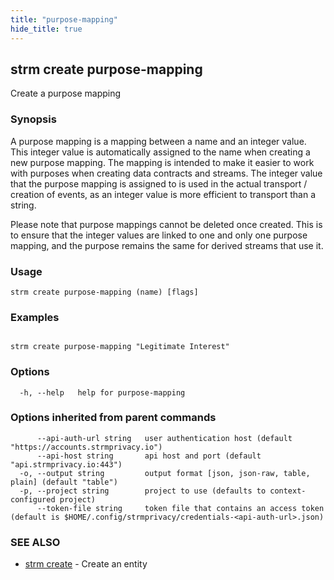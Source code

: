 ```yaml
---
title: "purpose-mapping"
hide_title: true
---
```

## strm create purpose-mapping

Create a purpose mapping

### Synopsis

A purpose mapping is a mapping between a name and an integer value. This integer value is automatically assigned to
the name when creating a new purpose mapping. The mapping is intended to make it easier to work with purposes when
creating data contracts and streams. The integer value that the purpose mapping is assigned to is used in the
actual transport / creation of events, as an integer value is more efficient to transport than a string.

Please note that purpose mappings cannot be deleted once created. This is to ensure that the integer values are
linked to one and only one purpose mapping, and the purpose remains the same for derived streams that use it.

### Usage

```
strm create purpose-mapping (name) [flags]
```

### Examples

```

strm create purpose-mapping "Legitimate Interest"

```

### Options

```
  -h, --help   help for purpose-mapping
```

### Options inherited from parent commands

```
      --api-auth-url string   user authentication host (default "https://accounts.strmprivacy.io")
      --api-host string       api host and port (default "api.strmprivacy.io:443")
  -o, --output string         output format [json, json-raw, table, plain] (default "table")
  -p, --project string        project to use (defaults to context-configured project)
      --token-file string     token file that contains an access token (default is $HOME/.config/strmprivacy/credentials-<api-auth-url>.json)
```

### SEE ALSO

* [strm create](docs/04-reference/01-cli-reference/strm/create/index.md)	 - Create an entity

